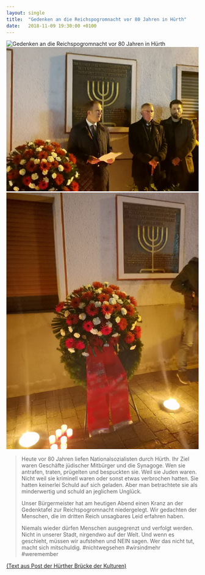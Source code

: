 ```yaml
---
layout: single
title:  "Gedenken an die Reichspogromnacht vor 80 Jahren in Hürth"
date:   2018-11-09 19:30:00 +0100
---
```


![Gedenken an die Reichspogromnacht vor 80 Jahren in Hürth](/assets/images/2018-11-09-Gedenken-an-Reichspogromnacht-vor-80-Jahren-in-Huerth-01.jpg)
![Gedenken an die Reichspogromnacht vor 80 Jahren in Hürth](/assets/images/2018-11-09-Gedenken-an-Reichspogromnacht-vor-80-Jahren-in-Huerth-02.jpg)
![Gedenken an die Reichspogromnacht vor 80 Jahren in Hürth](/assets/images/2018-11-09-Gedenken-an-Reichspogromnacht-vor-80-Jahren-in-Huerth-03.jpg)

> Heute vor 80 Jahren liefen Nationalsozialisten durch Hürth. Ihr Ziel waren Geschäfte jüdischer Mitbürger und die Synagoge. Wen sie antrafen, traten, prügelten und bespuckten sie. Weil sie Juden waren. Nicht weil sie kriminell waren oder sonst etwas verbrochen hatten. Sie hatten keinerlei Schuld auf sich geladen. Aber man betrachtete sie als minderwertig und schuld an jeglichem Unglück.
>
> Unser Bürgermeister hat am heutigen Abend einen Kranz an der Gedenktafel zur Reichspogromnacht niedergelegt. Wir gedachten der Menschen, die im dritten Reich unsagbares Leid erfahren haben.
>
> Niemals wieder dürfen Menschen ausgegrenzt und verfolgt werden. Nicht in unserer Stadt, nirgendwo auf der Welt. Und wenn es geschieht, müssen wir aufstehen und NEIN sagen. Wer das nicht tut, macht sich mitschuldig. #nichtwegsehen #wirsindmehr #weremember

[(Text aus Post der Hürther Brücke der Kulturen)](https://www.facebook.com/huertherbrueckederkulturen/posts/1971389139820139)


